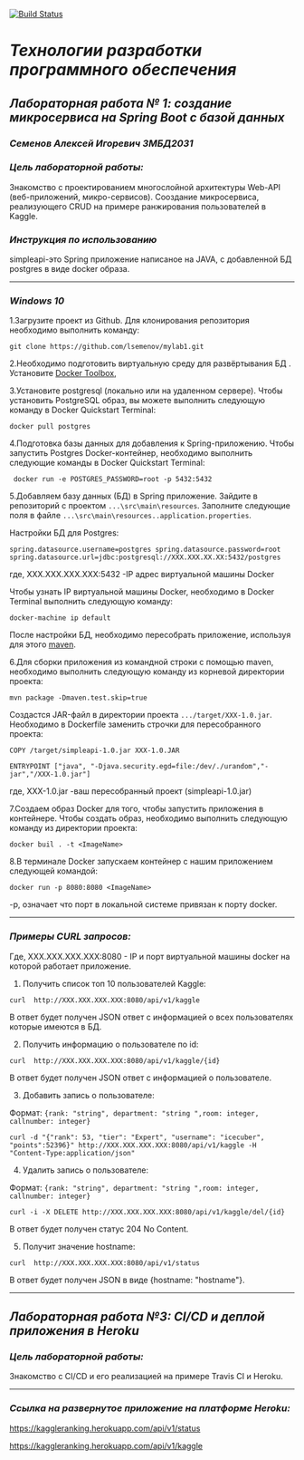 [![Build Status](https://travis-ci.org/lsemenov/mylab.svg?branch=master)](https://travis-ci.org/lsemenov/mylab)
# *Технологии разработки программного обеспечения*
## *Лабораторная работа № 1: создание микросервиса на Spring Boot с базой данных*
### *Семенов Алексей Игоревич ЗМБД2031*
### *Цель лабораторной работы:*
Знакомство с проектированием многослойной архитектуры Web-API (веб-приложений, микро-сервисов).
Сооздание микросервиса, реализующего CRUD  на примере ранжирования пользователей в Kaggle.
### *Инструкция по использованию*
simpleapi-это Spring приложение написаное на JAVA, с добавленной БД postgres в виде docker образа.

---
### *Windows 10*

1.Загрузите проект из Github. Для клонирования репозитория необходимо выполнить команду:



`git clone https://github.com/lsemenov/mylab1.git`



2.Необходимо подготовить виртуальную среду для развёртывания БД . Установите [Docker Toolbox](https://github.com/docker/toolbox/releases), 


3.Установите postgresql  (локально или на удаленном сервере). Чтобы установить PostgreSQL образ, вы можете выполнить следующую команду в Docker Quickstart Terminal:



`docker pull postgres`



4.Подготовка базы данных для добавления к Spring-приложению. Чтобы запустить Postgres Docker-контейнер, необходимо выполнить следующие команды в Docker Quickstart Terminal:



` docker run -e POSTGRES_PASSWORD=root -p 5432:5432`



5.Добавляем базу данных (БД) в Spring приложение. Зайдите в репозиторий с проектом `...\src\main\resources`. Заполните следующие поля в файле `...\src\main\resources..application.properties`.

Настройки БД для Postgres:



`spring.datasource.username=postgres
spring.datasource.password=root
spring.datasource.url=jdbc:postgresql://XXX.XXX.XX.XX:5432/postgres`



где, XXX.XXX.XXX.XXX:5432 -IP адрес виртуальной машины Docker

Чтобы узнать IP виртуальной машины Docker, необходимо в Docker Terminal выполнить следующую команду:



`docker-machine ip default`



После настройки БД, необходимо пересобрать приложение, используя для этого [maven](https://maven.apache.org/download.cgi). 

6.Для сборки приложения из командной строки с помощью maven, необходимо выполнить следующую команду из корневой директории проекта:



`mvn package -Dmaven.test.skip=true`
  
  
  
  Создастся JAR-файл в директории проекта `.../target/XXX-1.0.jar`. Необходимо в Dockerfile заменить строчки для пересобранного проекта:
  
  
  
`COPY /target/simpleapi-1.0.jar XXX-1.0.JAR`

`ENTRYPOINT ["java", "-Djava.security.egd=file:/dev/./urandom","-jar","/XXX-1.0.jar"]`



где, XXX-1.0.jar -ваш пересобранный проект (simpleapi-1.0.jar)
  

7.Создаем образ Docker для того, чтобы запустить приложения в контейнере. Чтобы создать образ, необходимо выполнить следующую команду из директории проекта:



`docker buil . -t <ImageName>`



8.В терминале Docker запускаем контейнер с нашим приложением следующей командой:



`docker run -p 8080:8080 <ImageName>`
  
  
  
  -p, означает что порт в локальной системе привязан к порту  docker.
  
  ---

### *Примеры CURL запросов:*

Где,  XXX.XXX.XXX.XXX:8080 -  IP и порт виртуальной машины  docker на которой работает приложение.


1. Получить список топ 10 пользователей Kaggle:



`curl  http://XXX.XXX.XXX.XXX:8080/api/v1/kaggle`



В ответ будет получен JSON ответ с информацией о всех пользователях которые имеются в БД.


2. Получить информацию о пользователе по id:



`curl  http://XXX.XXX.XXX.XXX:8080/api/v1/kaggle/{id} `



В ответ будет получен JSON ответ с информацией о пользователе.


3. Добавить запись о пользователе:

Формат: `{rank: "string", department: "string ",room: integer, callnumber: integer}`



`curl -d "{"rank": 53, "tier": "Expert", "username": "icecuber", "points":52396}" http://XXX.XXX.XXX.XXX:8080/api/v1/kaggle -H "Content-Type:application/json"`



4. Удалить запись о пользователе:

Формат: `{rank: "string", department: "string ",room: integer, callnumber: integer}`



`curl -i -X DELETE http://XXX.XXX.XXX.XXX:8080/api/v1/kaggle/del/{id}`



В ответ будет получен статус 204 No Content.


5. Получит значение hostname:



`curl  http://XXX.XXX.XXX.XXX:8080/api/v1/status` 



В ответ будет получен JSON в виде {hostname: "hostname"}.

---
## *Лабораторная работа №3: CI/CD и деплой приложения в Heroku*
### *Цель лабораторной работы:*
Знакомство с CI/CD и его реализацией на примере Travis CI и Heroku.

---
### *Ссылка на развернутое приложение на платформе Heroku:*

<https://kaggleranking.herokuapp.com/api/v1/status>

<https://kaggleranking.herokuapp.com/api/v1/kaggle>



